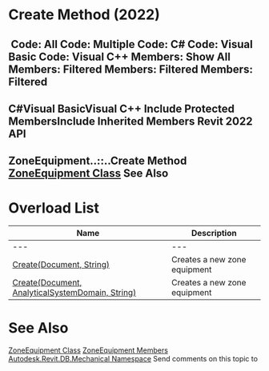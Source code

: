 # Create Method (2022)

﻿
 Code: All Code: Multiple Code: C# Code: Visual Basic Code: Visual C++  Members: Show All Members: Filtered Members: Filtered Members: Filtered   
---  
C#Visual BasicVisual C++
Include Protected MembersInclude Inherited Members
Revit 2022 API  
---  
ZoneEquipment..::..Create Method   
[ZoneEquipment Class](62330781-b72c-02ae-0c30-c557decfc38a.md "ZoneEquipment Class") See Also  
---  
# Overload List
| Name | Description |
| --- | --- |
| --- | --- | --- |
| [Create(Document, String)](35301c04-14f5-16b9-729b-677158843a3a.md "Create Method \(Document, String\)") | Creates a new zone equipment |
| [Create(Document, AnalyticalSystemDomain, String)](90dd0996-ed6b-b8e6-2b53-151434c6abc8.md "Create Method \(Document, AnalyticalSystemDomain, String\)") | Creates a new zone equipment |

# See Also
[ZoneEquipment Class](62330781-b72c-02ae-0c30-c557decfc38a.md "ZoneEquipment Class")
[ZoneEquipment Members](4efba003-cf36-a983-df5a-ba577f060366.md "ZoneEquipment Members")
[Autodesk.Revit.DB.Mechanical Namespace](0eafd899-5912-56fd-94b1-d286156e26fc.md "Autodesk.Revit.DB.Mechanical Namespace")
Send comments on this topic to 